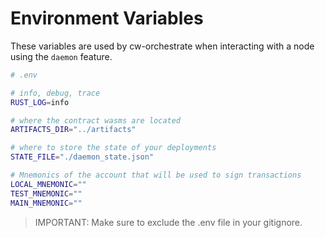 # Environment Variables

These variables are used by cw-orchestrate when interacting with a node using the `daemon` feature.

```bash
# .env

# info, debug, trace
RUST_LOG=info

# where the contract wasms are located
ARTIFACTS_DIR="../artifacts"

# where to store the state of your deployments
STATE_FILE="./daemon_state.json"

# Mnemonics of the account that will be used to sign transactions
LOCAL_MNEMONIC=""
TEST_MNEMONIC=""
MAIN_MNEMONIC=""
```

> IMPORTANT: Make sure to exclude the .env file in your gitignore.
